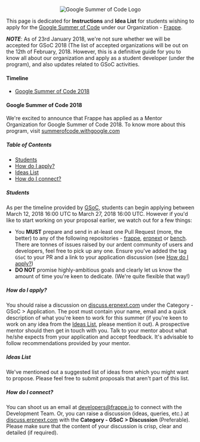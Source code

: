 <div align="center">
  <img src="http://i.imgur.com/mu6FKzO.png" alt="Google Summer of Code Logo"/>
</div>

This page is dedicated for **Instructions** and **Idea List** for students wishing to apply for the [Google Summer of Code](https://summerofcode.withgoogle.com) under our Organization - [Frappe](https://frappe.io).

***NOTE***: As of 23rd January 2018, we're not sure whether we will be accepted for GSoC 2018 (The list of accepted organizations will be out on the 12th of February, 2018. However, this is a definitive guide for you to know all about our organization and apply as a student developer (under the program), and also updates related to GSoC activities.

#### Timeline
* [Google Summer of Code 2018](#google-summer-of-code-2017)

#### Google Summer of Code 2018
We're excited to announce that Frappe has applied as a Mentor Organization for Google Summer of Code 2018. To know more about this program, visit [summerofcode.withgoogle.com](https://summerofcode.withgoogle.com)

##### Table of Contents
* [Students](#students)
* [How do I apply?](#how-do-i-apply)
* [Ideas List](#ideas-list)
* [How do I connect?](#how-do-i-connect)

##### Students
As per the timeline provided by [GSoC](https://developers.google.com/open-source/gsoc/timeline), students can begin applying between March 12, 2018 16:00 UTC to March 27, 2018 16:00 UTC. However if you'd like to start working on your proposal earlier, we watch out for a few things:

* You **MUST** prepare and send in at-least one Pull Request (more, the better) to any of the following repositories - [frappe](https://github.com/frappe/frappe), [erpnext](https://github.com/frappe/erpnext) or [bench](https://github.com/frappe/bench). There are tonnes of issues raised by our ardent community of users and developers, feel free to pick up any one. Ensure you've added the tag `GSoC` to your PR and a link to your application discussion (see [How do I apply?](#how-do-i-apply))
* **DO NOT** promise highly-ambitious goals and clearly let us know the amount of time you're keen to dedicate. (We're quite flexible that way!)

##### How do I apply?
You should raise a discussion on [discuss.erpnext.com](https://discuss.erpnext.com) under the Category - GSoC > Application. The post must contain your name, email and a quick description of what you're keen to work for this summer (if you're keen to work on any idea from the [Ideas List](#ideas-list), please mention it out). A prospective mentor should then get in touch with you. Talk to your mentor about what he/she expects from your application and accept feedback. It's advisable to follow recommendations provided by your mentor.

##### Ideas List
We've mentioned out a suggested list of ideas from which you might want to propose. Please feel free to submit proposals that aren't part of this list.

##### How do I connect?
You can shoot us an email at developers@frappe.io to connect with the Development Team. Or, you can raise a discussion (ideas, queries, etc.) at [discuss.erpnext.com](https://discuss.erpnext.com) with the **Category - GSoC > Discussion** (Preferable). Please make sure that the content of your discussion is crisp, clear and detailed (if required).

